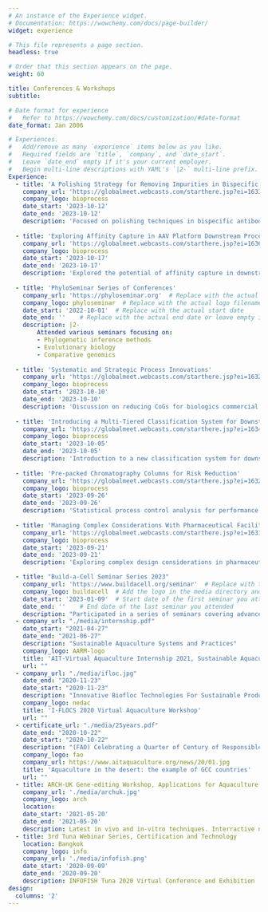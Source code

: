 ```yaml
---
# An instance of the Experience widget.
# Documentation: https://wowchemy.com/docs/page-builder/
widget: experience

# This file represents a page section.
headless: true

# Order that this section appears on the page.
weight: 60

title: Conferences & Workshops
subtitle:

# Date format for experience
#   Refer to https://wowchemy.com/docs/customization/#date-format
date_format: Jan 2006

# Experiences.
#   Add/remove as many `experience` items below as you like.
#   Required fields are `title`, `company`, and `date_start`.
#   Leave `date_end` empty if it's your current employer.
#   Begin multi-line descriptions with YAML's `|2-` multi-line prefix.
Experience:
  - title: 'A Polishing Strategy for Removing Impurities in Bispecific Antibody Purification'
    company_url: 'https://globalmeet.webcasts.com/starthere.jsp?ei=1633987&tp_key=b3d500d6c4'
    company_logo: bioprocess
    date_start: '2023-10-12'
    date_end: '2023-10-12'
    description: 'Focused on polishing techniques in bispecific antibody purification.'
  
  - title: 'Exploring Affinity Capture in AAV Platform Downstream Processing'
    company_url: 'https://globalmeet.webcasts.com/starthere.jsp?ei=1636242&tp_key=91942a7d45'
    company_logo: bioprocess
    date_start: '2023-10-17'
    date_end: '2023-10-17'
    description: 'Explored the potential of affinity capture in downstream processing of AAV platforms.'
  
  - title: 'PhyloSeminar Series of Conferences'
    company_url: 'https://phyloseminar.org'  # Replace with the actual URL if different
    company_logo: phyloseminar  # Replace with the actual logo filename if available
    date_start: '2022-10-01'  # Replace with the actual start date
    date_end: ''    # Replace with the actual end date or leave empty if it's ongoing
    description: |2-
        Attended various seminars focusing on:
        - Phylogenetic inference methods
        - Evolutionary biology
        - Comparative genomics
  
  - title: 'Systematic and Strategic Process Innovations'
    company_url: 'https://globalmeet.webcasts.com/starthere.jsp?ei=1632954&tp_key=6a4e913c85'
    company_logo: bioprocess
    date_start: '2023-10-10'
    date_end: '2023-10-10'
    description: 'Discussion on reducing CoGs for biologics commercial manufacturing in single-use bioreactor systems.'
  
  - title: 'Introducing a Multi-Tiered Classification System for Downstream Process Intensification'
    company_url: 'https://globalmeet.webcasts.com/starthere.jsp?ei=1634338&tp_key=8ef118d84e'
    company_logo: bioprocess
    date_start: '2023-10-05'
    date_end: '2023-10-05'
    description: 'Introduction to a new classification system for downstream process intensification.'
  
  - title: 'Pre-packed Chromatography Columns for Risk Reduction'
    company_url: 'https://globalmeet.webcasts.com/starthere.jsp?ei=1632251&tp_key=f296aecceb'
    company_logo: bioprocess
    date_start: '2023-09-26'
    date_end: '2023-09-26'
    description: 'Statistical process control analysis for performance consistency in pre-packed chromatography columns.'
  
  - title: 'Managing Complex Considerations With Pharmaceutical Facility Design'
    company_url: 'https://globalmeet.webcasts.com/starthere.jsp?ei=1631798&tp_key=ab481fa8c0'
    company_logo: bioprocess
    date_start: '2023-09-21'
    date_end: '2023-09-21'
    description: 'Exploring complex design considerations in pharmaceutical facilities.'

  - title: "Build-a-Cell Seminar Series 2023"
    company_url: 'https://www.buildacell.org/seminar'  # Replace with the actual URL
    company_logo: buildacell  # Add the logo in the media directory and refer here
    date_start: '2023-01-09'  # Start date of the first seminar you attended
    date_end: ''    # End date of the last seminar you attended
    description: "Participated in a series of seminars covering advanced topics in synthetic biology, cellular engineering, and biomolecular ultrasound. Engaged in discussions on artificial cell engineering, metabolic engineering, and synthetic genomes."
  - company_url: "./media/internship.pdf"
    date_start: "2021-04-27"
    date_end: "2021-06-27"
    description: "Sustainable Aquaculture Systems and Practices"
    company_logo: AARM-logo
    title: 'AIT-Virtual Aquaculture Internship 2021, Sustainable Aquaculture Systems and Practices'
    url: ""
  - company_url: "./media/ifloc.jpg"
    date_end: "2020-11-23"
    date_start: "2020-11-23"
    description: "Innovative Biofloc Technologies For Sustainable Production of Tilapia and Shrimps"
    company_logo: nedac
    title: 'I-FLOCS 2020 Virtual Aquaculture Workshop'
    url: ""
  - certificate_url: "./media/25years.pdf"
    date_end: "2020-10-22"
    date_start: "2020-10-22"
    description: "(FAO) Celebrating a Quarter of Century of Responsible Fisheries and Aquaculture: Sustainable and resource efficient examples of desert aquaculture from the GCC countries, following the Code of Conduct for Responsible Fisheries (CCRF)."
    company_logo: fao
    company_url: https://www.aitaquaculture.org/news/20/01.jpg
    title: 'Aquaculture in the desert: the example of GCC countries'
    url: ""
  - title: ARCH-UK Gene-editing Workshop, Applications for Aquaculture
    company_url: './media/archuk.jpg'
    company_logo: arch
    location:
    date_start: '2021-05-20'
    date_end: '2021-05-20'
    description: Latest in vivo and in-vitro techniques. Interractive networking. Policy challenge. Future outlook.
  - title: 3rd Tuna Webinar Series, Certification and Technology
    location: Bangkok
    company_logo: info
    company_url: './media/infofish.png'
    date_start: '2020-09-09'
    date_end: '2020-09-20'
    description: INFOFISH Tuna 2020 Virtual Conference and Exhibition 
design:
  columns: '2'
---
```

